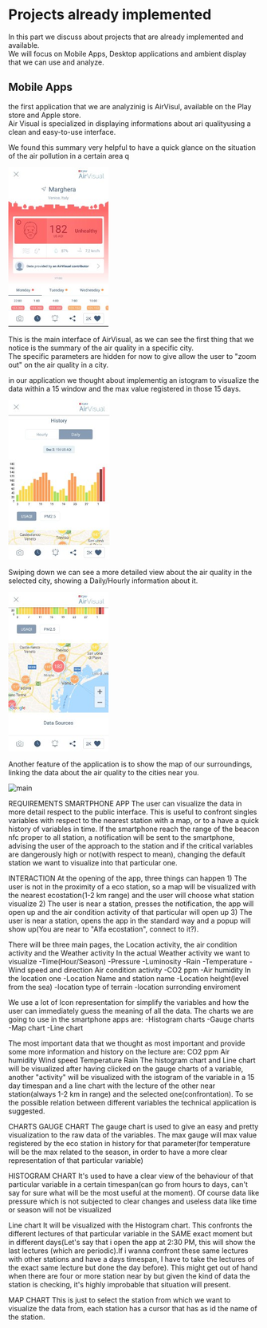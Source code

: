# Projects already implemented
In this part we discuss about projects that are already implemented and available.  
We will focus on Mobile Apps, Desktop applications and ambient display that we can use and analyze.

## Mobile Apps


the first application that we are analyzinig is AirVisul, available on the Play store and Apple store.  
Air Visual is specialized in displaying informations about ari qualityusing a clean and easy-to-use interface.

We found this summary very helpful to have a quick glance on the situation of the air pollution in a certain area q

![](./Screenshots/AirVisual1.jpeg "main")

This is the main interface of AirVisual, as we can see the first thing that we notice is the summary of the air quality in a specific city.  
The specific parameters are hidden for now to give allow the user to "zoom out" on the air quality in a city.  

in our application we thought about implementig an istogram to visualize the data within a 15 window and the max value registered in those 15 days.

![](./Screenshots/AirVisual2.jpeg "main")

Swiping down we can see a more detailed view about the air quality in the selected city, showing a Daily/Hourly information about it.

![](./Screenshots/AirVisualMap.jpeg "main")

Another feature of the application is to show the map of our surroundings, linking the data about the air quality to the cities near you.

![](./Screenshots/Graphicinrespecttotime.jpeg "main") 

REQUIREMENTS SMARTPHONE APP
The user can visualize the data in more detail respect to the public interface.
This is useful to confront singles variables with respect to the nearest station with a map, or to a have a quick history of variables in time.
If the smartphone reach the range of the beacon nfc proper to all station, a notification will be sent to the smartphone, advising the user of the approach to the station and if the critical variables are dangerously high or not(with respect to mean), changing the default station we want to visualize into that particular one.

INTERACTION
At the opening of the app, three things can happen
    1) The user is not in the proximity of a eco station, so a map will be visualized with the nearest ecostation(1-2 km range) and the user will choose what station visualize
    2) The user is near a station, presses the notification, the app will open up and the air condition activity of that particular  will open up
    3) The user is near a station, opens the app in the standard way and a popup will show up(You are near to "Alfa ecostation", connect to it?).

There will be three main pages, the Location activity, the air condition activity and the Weather activity
In the actual Weather activity we want to visualize
-Time(Hour/Season)
-Pressure
-Luminosity
-Rain
-Temperature
-Wind speed and direction
Air condition activity
-CO2 ppm
-Air humidity
In the location one
-Location Name and station name 
-Location height(level from the sea)
-location type of terrain
-location surronding enviroment

We use a lot of Icon representation for simplify the variables and how the user can immediately guess the meaning of all the data.
The charts we are going to use in the smartphone apps are:
-Histogram charts
-Gauge charts
-Map chart
-Line chart

The most important data that we thought as most important and provide some more information and history on the lecture are:
CO2 ppm
Air humidity
Wind speed 
Temperature
Rain
The histogram chart and Line chart will be visualized after having clicked on the gauge charts of a variable, another "activity" will be visualized with the istogram of the variable in a 15 day timespan and a line chart 
with the lecture of the other near station(always 1-2 km in range) and the selected one(confrontation).
To se the possible relation between different variables the technical application is suggested.

CHARTS
GAUGE CHART
The gauge chart is used to give an easy and pretty visualization to the raw data of the variables.
The max gauge will max value registered by the eco station in history for that parameter(for temperature will be the max related to the season, in order to have a more clear representation of that particular variable)

HISTOGRAM CHART
It's used to have a clear view of the behaviour of that particular variable in a certain timespan(can go from hours to days, can't say for sure what will be the most useful at the moment).
Of course data like pressure which is not subjected to clear changes and useless data like time or season will not be visualized

Line chart
It will be visualized with the Histogram chart.
This confronts the different lectures of that particular variable in the SAME exact moment but in different days(Let's say that i open the app at 2:30 PM, this will show the last lectures (which are periodic).If i wanna confront these same lectures with other stations
and have a days timespan, I have to take the lectures of the exact same lecture but done the day before).
This might get out of hand when there are four or more station near by but given the kind of data the station is checking, it's highly improbable that situation will present.

MAP CHART
This is just to select the station from which we want to visualize the data from, each station has a cursor that has as id the name of the station.








